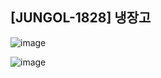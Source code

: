 ## [JUNGOL-1828] 냉장고

![image](https://user-images.githubusercontent.com/22045163/108316778-b52b1c80-7200-11eb-9849-3f9b3aab0c8b.png)

![image](https://user-images.githubusercontent.com/22045163/108316806-bf4d1b00-7200-11eb-8ce1-a026c455d2c7.png)
